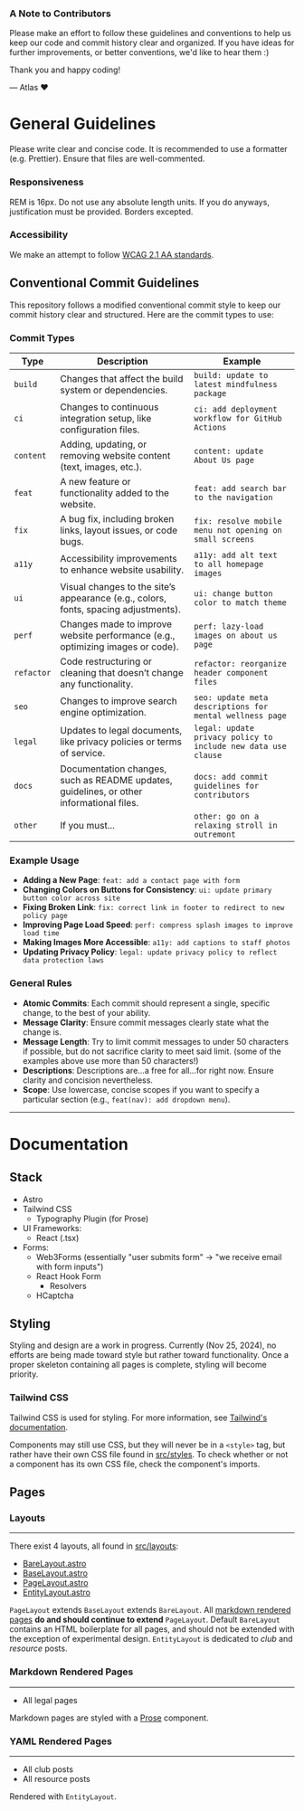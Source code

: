 ### A Note to Contributors

Please make an effort to follow these guidelines and conventions to help us keep our code and commit history clear and organized. If you have ideas for further improvements, or better conventions, we'd like to hear them :)

Thank you and happy coding!

— Atlas ❤️

# General Guidelines

Please write clear and concise code. It is recommended to use a formatter (e.g. Prettier). Ensure that files are well-commented.

### Responsiveness

REM is 16px. Do not use any absolute length units. If you do anyways, justification must be provided. Borders excepted.

### Accessibility

We make an attempt to follow [WCAG 2.1 AA standards](https://www.w3.org/TR/WCAG21/).

## Conventional Commit Guidelines

This repository follows a modified conventional commit style to keep our commit history clear and structured. Here are the commit types to use:

### Commit Types

| Type       | Description                                                                              | Example                                                       |
| ---------- | ---------------------------------------------------------------------------------------- | ------------------------------------------------------------- |
| `build`    | Changes that affect the build system or dependencies.                                    | `build: update to latest mindfulness package`                 |
| `ci`       | Changes to continuous integration setup, like configuration files.                       | `ci: add deployment workflow for GitHub Actions`              |
| `content`  | Adding, updating, or removing website content (text, images, etc.).                      | `content: update About Us page`                               |
| `feat`     | A new feature or functionality added to the website.                                     | `feat: add search bar to the navigation`                      |
| `fix`      | A bug fix, including broken links, layout issues, or code bugs.                          | `fix: resolve mobile menu not opening on small screens`       |
| `a11y`     | Accessibility improvements to enhance website usability.                                 | `a11y: add alt text to all homepage images`                   |
| `ui`       | Visual changes to the site’s appearance (e.g., colors, fonts, spacing adjustments).      | `ui: change button color to match theme`                      |
| `perf`     | Changes made to improve website performance (e.g., optimizing images or code).           | `perf: lazy-load images on about us page`                     |
| `refactor` | Code restructuring or cleaning that doesn’t change any functionality.                    | `refactor: reorganize header component files`                 |
| `seo`      | Changes to improve search engine optimization.                                           | `seo: update meta descriptions for mental wellness page`      |
| `legal`    | Updates to legal documents, like privacy policies or terms of service.                   | `legal: update privacy policy to include new data use clause` |
| `docs`     | Documentation changes, such as README updates, guidelines, or other informational files. | `docs: add commit guidelines for contributors`                |
| `other`    | If you must...                                                                           | `other: go on a relaxing stroll in outremont`                 |

### Example Usage

-   **Adding a New Page**: `feat: add a contact page with form`
-   **Changing Colors on Buttons for Consistency**: `ui: update primary button color across site`
-   **Fixing Broken Link**: `fix: correct link in footer to redirect to new policy page`
-   **Improving Page Load Speed**: `perf: compress splash images to improve load time`
-   **Making Images More Accessible**: `a11y: add captions to staff photos`
-   **Updating Privacy Policy**: `legal: update privacy policy to reflect data protection laws`

### General Rules

-   **Atomic Commits**: Each commit should represent a single, specific change, to the best of your ability.
-   **Message Clarity**: Ensure commit messages clearly state what the change is.
-   **Message Length**: Try to limit commit messages to under 50 characters if possible, but do not sacrifice clarity to meet said limit. (some of the examples above use more than 50 characters!)
-   **Descriptions**: Descriptions are...a free for all...for right now. Ensure clarity and concision nevertheless.
-   **Scope**: Use lowercase, concise scopes if you want to specify a particular section (e.g., `feat(nav): add dropdown menu`).

---

# Documentation

## Stack

-   Astro
-   Tailwind CSS
    -   Typography Plugin (for Prose)
-   UI Frameworks:
    -   React (.tsx)
-   Forms:
    -   Web3Forms (essentially "user submits form" -> "we receive email with form inputs")
    -   React Hook Form
        -   Resolvers
    -   HCaptcha

## Styling

Styling and design are a work in progress. Currently (Nov 25, 2024), no efforts are being made toward style but rather toward functionality. Once a proper skeleton containing all pages is complete, styling will become priority.

### Tailwind CSS

Tailwind CSS is used for styling. For more information, see [Tailwind's documentation](https://tailwindcss.com/docs).

Components may still use CSS, but they will never be in a `<style>` tag, but rather have their own CSS file found in [src/styles](src/styles). To check whether or not a component has its own CSS file, check the component's imports.

## Pages

### Layouts

---

There exist 4 layouts, all found in [src/layouts](src/layouts):

-   [BareLayout.astro](src/layouts/BareLayout.astro)
-   [BaseLayout.astro](src/layouts/BaseLayout.astro)
-   [PageLayout.astro](src/layouts/PageLayout.astro)
-   [EntityLayout.astro](src/layouts/EntityLayout.astro)

`PageLayout` extends `BaseLayout` extends `BareLayout`. All [markdown rendered pages](#markdown-rendered-pages) **do and should continue to extend** `PageLayout`. Default `BareLayout` contains an HTML boilerplate for all pages, and should not be extended with the exception of experimental design. `EntityLayout` is dedicated to _club_ and _resource_ posts.

### Markdown Rendered Pages

---

-   All legal pages

Markdown pages are styled with a [Prose](src/components/Prose.astro) component.

### YAML Rendered Pages

---

-   All club posts
-   All resource posts

Rendered with `EntityLayout`.
